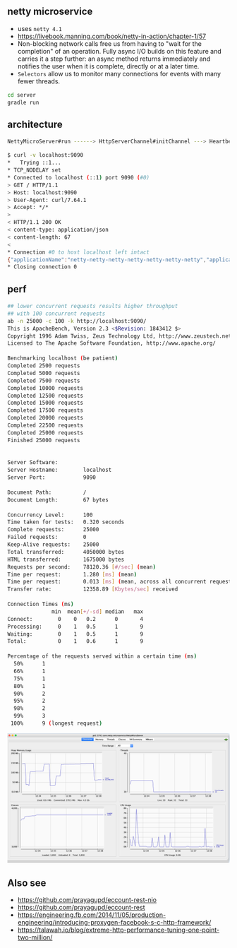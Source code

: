 netty microservice
-----------------

- uses `netty 4.1`
- https://livebook.manning.com/book/netty-in-action/chapter-1/57
- Non-blocking network calls free us from having to "wait for the completion" of an operation. 
  Fully async I/O builds on this feature and carries it a step further: an async method returns immediately and 
  notifies the user when it is complete, directly or at a later time.
- `Selectors` allow us to monitor many connections for events with many fewer threads.


```bash
cd server
gradle run
```

architecture
------------

```bash
NettyMicroServer#run ------> HttpServerChannel#initChannel ---> HeartbeatServerHandler#channelRead0
```


```bash
$ curl -v localhost:9090
*   Trying ::1...
* TCP_NODELAY set
* Connected to localhost (::1) port 9090 (#0)
> GET / HTTP/1.1
> Host: localhost:9090
> User-Agent: curl/7.64.1
> Accept: */*
> 
< HTTP/1.1 200 OK
< content-type: application/json
< content-length: 67
< 
* Connection #0 to host localhost left intact
{"applicationName":"netty-netty-netty-netty-netty-netty-netty","applicationVersion":"1.0"}
* Closing connection 0
```

perf
----

```bash
## lower concurrent requests results higher throughput
## with 100 concurrent requests
ab -n 25000 -c 100 -k http://localhost:9090/
This is ApacheBench, Version 2.3 <$Revision: 1843412 $>
Copyright 1996 Adam Twiss, Zeus Technology Ltd, http://www.zeustech.net/
Licensed to The Apache Software Foundation, http://www.apache.org/

Benchmarking localhost (be patient)
Completed 2500 requests
Completed 5000 requests
Completed 7500 requests
Completed 10000 requests
Completed 12500 requests
Completed 15000 requests
Completed 17500 requests
Completed 20000 requests
Completed 22500 requests
Completed 25000 requests
Finished 25000 requests


Server Software:        
Server Hostname:        localhost
Server Port:            9090

Document Path:          /
Document Length:        67 bytes

Concurrency Level:      100
Time taken for tests:   0.320 seconds
Complete requests:      25000
Failed requests:        0
Keep-Alive requests:    25000
Total transferred:      4050000 bytes
HTML transferred:       1675000 bytes
Requests per second:    78120.36 [#/sec] (mean)
Time per request:       1.280 [ms] (mean)
Time per request:       0.013 [ms] (mean, across all concurrent requests)
Transfer rate:          12358.89 [Kbytes/sec] received

Connection Times (ms)
              min  mean[+/-sd] median   max
Connect:        0    0   0.2      0       4
Processing:     0    1   0.5      1       9
Waiting:        0    1   0.5      1       9
Total:          0    1   0.6      1       9

Percentage of the requests served within a certain time (ms)
  50%      1
  66%      1
  75%      1
  80%      1
  90%      2
  95%      2
  98%      2
  99%      3
 100%      9 (longest request)
 ```
 
![](netty_http_perf_2020.png)

Also see
-----

- https://github.com/prayagupd/eccount-rest-nio
- https://github.com/prayagupd/eccount-rest
- https://engineering.fb.com/2014/11/05/production-engineering/introducing-proxygen-facebook-s-c-http-framework/
- https://talawah.io/blog/extreme-http-performance-tuning-one-point-two-million/
